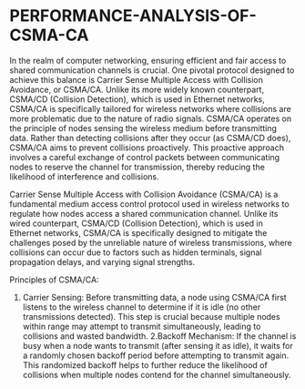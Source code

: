 # PERFORMANCE-ANALYSIS-OF-CSMA-CA

In the realm of computer networking, ensuring efficient and fair access to shared communication channels is crucial. One pivotal protocol designed to achieve this balance is Carrier Sense Multiple Access with Collision Avoidance, or CSMA/CA. Unlike its more widely known counterpart, CSMA/CD (Collision Detection), which is used in Ethernet networks, CSMA/CA is specifically tailored for wireless networks where collisions are more problematic due to the nature of radio signals.
CSMA/CA operates on the principle of nodes sensing the wireless medium before transmitting data. Rather than detecting collisions after they occur (as CSMA/CD does), CSMA/CA aims to prevent collisions proactively. This proactive approach involves a careful exchange of control packets between communicating nodes to reserve the channel for transmission, thereby reducing the likelihood of interference and collisions.

Carrier Sense Multiple Access with Collision Avoidance (CSMA/CA) is a fundamental medium access control protocol used in wireless networks to regulate how nodes access a shared communication channel. Unlike its wired counterpart, CSMA/CD (Collision Detection), which is used in Ethernet networks, CSMA/CA is specifically designed to mitigate the challenges posed by the unreliable nature of wireless transmissions, where collisions can occur due to factors such as hidden terminals, signal propagation delays, and varying signal strengths.

Principles of CSMA/CA:
1. Carrier Sensing:
Before transmitting data, a node using CSMA/CA first listens to the wireless channel to determine if it is idle (no other transmissions detected). This step is crucial because multiple nodes within range may attempt to transmit simultaneously, leading to collisions and wasted bandwidth.
2.Backoff Mechanism:
If the channel is busy when a node wants to transmit (after sensing it as idle), it waits for a randomly chosen backoff period before attempting to transmit again. This randomized backoff helps to further reduce the likelihood of collisions when multiple nodes contend for the channel simultaneously.
